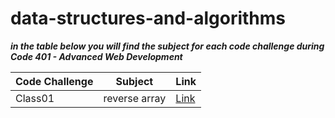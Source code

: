 # data-structures-and-algorithms


***in the table below you will find the subject for each code challenge during Code 401 - Advanced Web Development***



| **Code Challenge**    | **Subject**   | **Link**                                                                                   |
|-----------|-----------|-----------------------------------------------------------------------------------------|
| Class01 |   reverse array    | [Link](https://mohammad-alshish.github.io/data-structures-and-algorithms/array-reverse/array-reverse)
